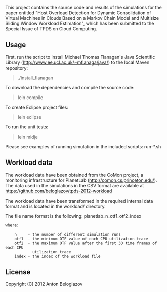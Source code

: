 This project contains the source code and results of the simulations for
the paper entitled "Host Overload Detection for Dynamic Consolidation
of Virtual Machines in Clouds Based on a Markov Chain Model and
Multisize Sliding Window Workload Estimation", which has been
submitted to the Special Issue of TPDS on Cloud Computing.

## Usage

First, run the script to install Michael Thomas Flanagan's Java Scientific 
Library (http://www.ee.ucl.ac.uk/~mflanaga/java/) to the local Maven repository:

> ./install_flanagan

To download the dependencies and compile the source code:

> lein compile

To create Eclipse project files:

> lein eclipse

To run the unit tests:

> lein midje

Please see examples of running simulation in the included scripts: run-*.sh

## Workload data

The workload data have been obtained from the CoMon project, a monitoring 
infrastructure for PlanetLab (http://comon.cs.princeton.edu/). The data used
in the simulations in the CSV format are available at https://github.com/beloglazov/tpds-2012-workload

The workload data have been transformed in the required internal data format and 
is located in the workload/ directory.

The file name format is the following: planetlab_n_otf1_otf2_index

    where:

        n     - the number of different simulation runs
        otf1  - the minimum OTF value of each CPU utilization trace
        otf2  - the maximum OTF value after the first 30 time frames of each CPU 
                utilization trace
        index - the index of the workload file 


## License

Copyright (C) 2012 Anton Beloglazov
